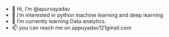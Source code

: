 - 👋 Hi, I’m @apurvayadav
- 👀 I’m interested in python machine learning and deep learning
- 🌱 I’m currently learning Data analytics.
- 📫 you can reach me on appuyadav121gmail.com

<!---
apurvayadav/apurvayadav is a ✨ special ✨ repository because its `README.md` (this file) appears on your GitHub profile.
You can click the Preview link to take a look at your changes.
--->
